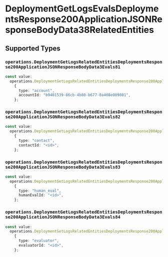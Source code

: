 # DeploymentGetLogsEvalsDeploymentsResponse200ApplicationJSONResponseBodyData38RelatedEntities


## Supported Types

### `operations.DeploymentGetLogsRelatedEntitiesDeploymentsResponse200ApplicationJSONResponseBodyData3Evals81`

```typescript
const value:
  operations.DeploymentGetLogsRelatedEntitiesDeploymentsResponse200ApplicationJSONResponseBodyData3Evals81 =
    {
      type: "account",
      accountId: "b9401539-86cb-4b80-b677-0a408e009801",
    };
```

### `operations.DeploymentGetLogsRelatedEntitiesDeploymentsResponse200ApplicationJSONResponseBodyData3Evals82`

```typescript
const value:
  operations.DeploymentGetLogsRelatedEntitiesDeploymentsResponse200ApplicationJSONResponseBodyData3Evals82 =
    {
      type: "contact",
      contactId: "<id>",
    };
```

### `operations.DeploymentGetLogsRelatedEntitiesDeploymentsResponse200ApplicationJSONResponseBodyData3Evals83`

```typescript
const value:
  operations.DeploymentGetLogsRelatedEntitiesDeploymentsResponse200ApplicationJSONResponseBodyData3Evals83 =
    {
      type: "human_eval",
      humanEvalId: "<id>",
    };
```

### `operations.DeploymentGetLogsRelatedEntitiesDeploymentsResponse200ApplicationJSONResponseBodyData3Evals84`

```typescript
const value:
  operations.DeploymentGetLogsRelatedEntitiesDeploymentsResponse200ApplicationJSONResponseBodyData3Evals84 =
    {
      type: "evaluator",
      evaluatorId: "<id>",
    };
```

